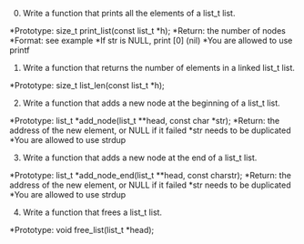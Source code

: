 0. Write a function that prints all the elements of a list_t list.

 *Prototype: size_t print_list(const list_t *h);
 *Return: the number of nodes
 *Format: see example
 *If str is NULL, print [0] (nil)
 *You are allowed to use printf

1. Write a function that returns the number of elements in a linked list_t list.

 *Prototype: size_t list_len(const list_t *h);

2. Write a function that adds a new node at the beginning of a list_t list.

 *Prototype: list_t *add_node(list_t **head, const char *str);
 *Return: the address of the new element, or NULL if it failed
 *str needs to be duplicated
 *You are allowed to use strdup

3. Write a function that adds a new node at the end of a list_t list.

 *Prototype: list_t *add_node_end(list_t **head, const charstr);
 *Return: the address of the new element, or NULL if it failed
 *str needs to be duplicated
 *You are allowed to use strdup

4. Write a function that frees a list_t list.

 *Prototype: void free_list(list_t *head);
